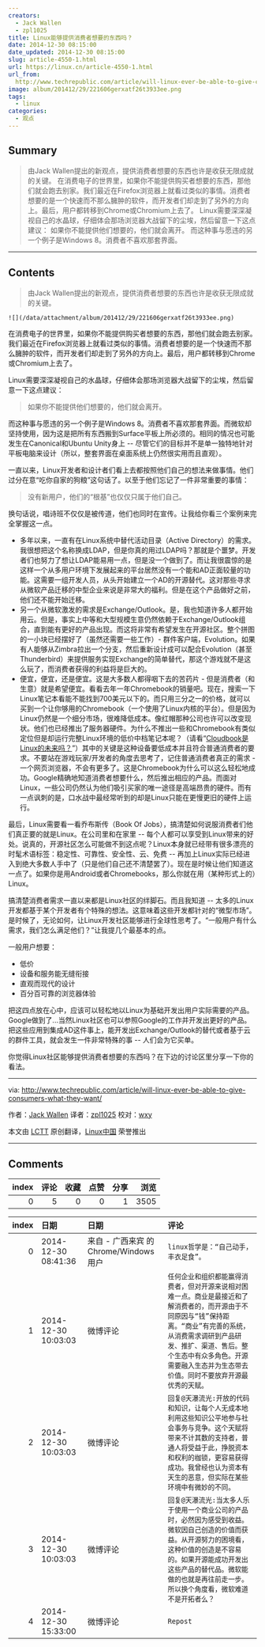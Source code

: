 ```yaml
---
creators:
  - Jack Wallen
  - zpl1025
title: Linux能够提供消费者想要的东西吗？
date: 2014-12-30 08:15:00
date_updated: 2014-12-30 08:15:00
slug: article-4550-1.html
url: https://linux.cn/article-4550-1.html
url_from: 
  http://www.techrepublic.com/article/will-linux-ever-be-able-to-give-consumers-what-they-want/
image: album/201412/29/221606gerxatf26t3933ee.png
tags:
  - linux
categories:
  - 观点
---
```


## Summary

> 由Jack Wallen提出的新观点，提供消费者想要的东西也许是收获无限成就的关键。   在消费电子的世界里，如果你不能提供购买者想要的东西，那他们就会跑去别家。我们最近在Firefox浏览器上就看过类似的事情。消费者想要的是一个快速而不那么臃肿的软件，而开发者们却走到了另外的方向上。最后，用户都转移到Chrome或Chromium上去了。 Linux需要深深凝视自己的水晶球，仔细体会那场浏览器大战留下的尘埃，然后留意一下这点建议：  如果你不能提供他们想要的，他们就会离开。  而这种事与愿违的另一个例子是Windows 8。消费者不喜欢那套界面。

***

<!-- more -->

## Contents

> 
> 由Jack Wallen提出的新观点，提供消费者想要的东西也许是收获无限成就的关键。
> 
> 
> 

`![](/data/attachment/album/201412/29/221606gerxatf26t3933ee.png)`

在消费电子的世界里，如果你不能提供购买者想要的东西，那他们就会跑去别家。我们最近在Firefox浏览器上就看过类似的事情。消费者想要的是一个快速而不那么臃肿的软件，而开发者们却走到了另外的方向上。最后，用户都转移到Chrome或Chromium上去了。

Linux需要深深凝视自己的水晶球，仔细体会那场浏览器大战留下的尘埃，然后留意一下这点建议：

> 
> 如果你不能提供他们想要的，他们就会离开。
> 
> 
> 

而这种事与愿违的另一个例子是Windows 8。消费者不喜欢那套界面。而微软却坚持使用，因为这是把所有东西搬到Surface平板上所必须的。相同的情况也可能发生在Canonical和Ubuntu Unity身上 -- 尽管它们的目标并不是单一独特地针对平板电脑来设计（所以，整套界面在桌面系统上仍然很实用而且直观）。

一直以来，Linux开发者和设计者们看上去都按照他们自己的想法来做事情。他们过分在意“吃你自家的狗粮”这句话了。以至于他们忘记了一件非常重要的事情：

> 
> 没有新用户，他们的“根基”也仅仅只属于他们自己。
> 
> 
> 

换句话说，唱诗班不仅仅是被传道，他们也同时在宣传。让我给你看三个案例来完全掌握这一点。

* 多年以来，一直有在Linux系统中替代活动目录（Active Directory）的需求。我很想把这个名称换成LDAP，但是你真的用过LDAP吗？那就是个噩梦。开发者们也努力了想让LDAP能易用一点，但是没一个做到了。而让我很震惊的是这样一个从多用户环境下发展起来的平台居然没有一个能和AD正面较量的功能。这需要一组开发人员，从头开始建立一个AD的开源替代。这对那些寻求从微软产品迁移的中型企业来说是非常大的福利。但是在这个产品做好之前，他们还不能开始迁移。
* 另一个从微软激发的需求是Exchange/Outlook。是，我也知道许多人都开始用云。但是，事实上中等和大型规模生意仍然依赖于Exchange/Outlook组合，直到能有更好的产品出现。而这将非常有希望发生在开源社区。整个拼图的一小块已经摆好了（虽然还需要一些工作）- 群件客户端，Evolution。如果有人能够从Zimbra拉出一个分支，然后重新设计成可以配合Evolution（甚至Thunderbird）来提供服务实现Exchange的简单替代，那这个游戏就不是这么玩了，而消费者获得的利益将是巨大的。
* 便宜，便宜，还是便宜。这是大多数人都得咽下去的苦药片 - 但是消费者（和生意）就是希望便宜。看看去年一年Chromebook的销量吧。现在，搜索一下Linux笔记本看能不能找到700美元以下的。而只用三分之一的价格，就可以买到一个让你够用的Chromebook（一个使用了Linux内核的平台）。但是因为Linux仍然是一个细分市场，很难降低成本。像红帽那种公司也许可以改变现状。他们也已经推出了服务器硬件。为什么不推出一些和Chromebook有类似定位但是却运行完整Linux环境的低价中档笔记本呢？（请看“[Cloudbook是Linux的未来吗？](http://www.techrepublic.com/article/is-the-cloudbook-the-future-of-linux/)”）其中的关键是这种设备要低成本并且符合普通消费者的要求。不要站在游戏玩家/开发者的角度去思考了，记住普通消费者真正的需求 - 一个网页浏览器，不会有更多了。这是Chromebook为什么可以这么轻松地成功。Google精确地知道消费者想要什么，然后推出相应的产品。而面对Linux，一些公司仍然认为他们吸引买家的唯一途径是高端昂贵的硬件。而有一点讽刺的是，口水战中最经常听到的却是Linux只能在更慢更旧的硬件上运行。

最后，Linux需要看一看乔布斯传（Book Of Jobs），搞清楚如何说服消费者们他们真正要的就是Linux。在公司里和在家里 -- 每个人都可以享受到Linux带来的好处。说真的，开源社区怎么可能做不到这点呢？Linux本身就已经带有很多漂亮的时髦术语标签：稳定性、可靠性、安全性、云、免费 -- 再加上Linux实际已经进入到绝大多数人手中了（只是他们自己还不清楚罢了）。现在是时候让他们知道这一点了。如果你是用Android或者Chromebooks，那么你就在用（某种形式上的）Linux。

搞清楚消费者需求一直以来都是Linux社区的绊脚石。而且我知道 -- 太多的Linux开发都基于某个开发者有个特殊的想法。这意味着这些开发都针对的“微型市场”。是时候了，无论如何，让Linux开发社区能够进行全球性思考了。“一般用户有什么需求，我们怎么满足他们？”让我提几个最基本的点。

一般用户想要：

* 低价
* 设备和服务能无缝衔接
* 直观而现代的设计
* 百分百可靠的浏览器体验

把这四点放在心中，应该可以轻松地以Linux为基础开发出用户实际需要的产品。Google做到了...当然Linux社区也可以参照Google的工作并开发出更好的产品。把这些应用到集成AD这件事上，能开发出Exchange/Outlook的替代或者基于云的群件工具，就会发生一件非常特殊的事 -- 人们会为它买单。

你觉得Linux社区能够提供消费者想要的东西吗？在下边的讨论区里分享一下你的看法。

---

via: <http://www.techrepublic.com/article/will-linux-ever-be-able-to-give-consumers-what-they-want/>

作者：[Jack Wallen](http://www.techrepublic.com/search/?a=jack+wallen) 译者：[zpl1025](https://github.com/zpl1025) 校对：[wxy](https://github.com/wxy)

本文由 [LCTT](https://github.com/LCTT/TranslateProject) 原创翻译，[Linux中国](https://linux.cn/) 荣誉推出

***

## Comments


|   index |   评论 |   收藏 |   点赞 |   分享 |   浏览 |
|--------:|-------:|-------:|-------:|-------:|-------:|
|       0 |      5 |      0 |      0 |      1 |   3505 |

|   index | 日期                | 日期                                   | 评论                                                                                                                                                                                                                                                                           |
|--------:|:--------------------|:---------------------------------------|:-------------------------------------------------------------------------------------------------------------------------------------------------------------------------------------------------------------------------------------------------------------------------------|
|       0 | 2014-12-30 08:41:36 | 来自 - 广西来宾 的 Chrome/Windows 用户 | `linux哲学是：“自己动手，丰衣足食”。`                                                                                                                                                                                                                                          |
|       1 | 2014-12-30 10:03:03 | 微博评论                               | `任何企业和组织都能赢得消费者，但对开源来说相对困难一点。商业是最接近和了解消费者的，而开源由于不同原因与“钱”保持距离。“商业”有完善的系统，从消费需求调研到产品研发、推扩、渠道、售后。整个生态中有众多角色。开源需要融入生态并为生态带去价值。同时不要放弃开源最优秀的天赋。` |
|       2 | 2014-12-30 10:03:03 | 微博评论                               | `回复@天瀑流光:开放的代码和知识，让每个人无成本地利用这些知识公平地参与社会事务与竞争。这个天赋将带来不计其数的支持者，普通人将受益于此，挣脱资本和权利的枷锁，更容易获得成功。我曾经也认为资本有天生的恶意，但实际在某些环境中有微妙的不同。`                                 |
|       3 | 2014-12-30 10:03:03 | 微博评论                               | `回复@天瀑流光:当太多人乐于使用一个商业公司的产品时，必然因为感受到收益。微软因自己创造的价值而获益。从开源努力的困境看，这种价值的创造是不容易的。如果开源能成功开发出这些产品的替代品。微软能做的也就是再往前走一步。所以换个角度看，微软难道不是开拓者么？`                 |
|       4 | 2014-12-30 15:33:00 | 微博评论                               | `Repost`                                                                                                                                                                                                                                                                       |
